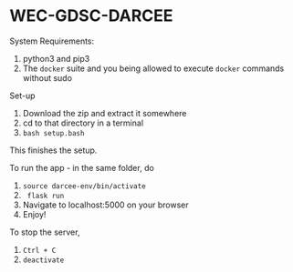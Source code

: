 # WEC-GDSC-DARCEE
System Requirements: <br>
  1. python3 and pip3 <br>
  2. The ```docker``` suite and you being allowed to execute ```docker``` commands without sudo <br>
  
Set-up <br>
  1. Download the zip and extract it somewhere <br>
  2. cd to that directory in a terminal <br>
  3. ```bash setup.bash ``` <br>

This finishes the setup. <br>

To run the app - in the same folder, do <br>
  1. ``` source darcee-env/bin/activate ``` <br>
  2. ``` flask run``` <br>
  3. Navigate to localhost:5000 on your browser <br>
  4. Enjoy! <br>

To stop the server,
  1. ```Ctrl + C```
  2. ```deactivate```
